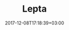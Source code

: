 ---
layout: single-ru
title: "Lepta"
date: 2017-12-08T17:18:39+03:00
tag: "type4"
info:
    one: "Разработка автоматизированной системы для осуществления волонтерской деятельности на базе платформы Masterchain."
    two: ""
    img: "/images/content/lepta-min.png"
about:
    title: "О проекте"
    text: "Перед проектом Lepta стояла задача создать автоматизированную систему (АС) для осуществления волонтерской деятельности на базе платформы Masterchain с использованием токенов, для последующей мультипликации волонтерской активности благодаря увеличению ее прозрачности. 
"
    year: ""
    client: ""
    industry: ""
goal:
    title: "Задачи QBT"
    text: "<ul><li>Разработка концепции ЖЦ-токенов и архитектуры системы.</li>
<li>Создание и внедрение АС на базе платформы Masterchain.</li>
<li>Разработка интерфейсных компонентов системы: веб-приложений администратора и агента, а также мобильных приложений волонтера для Android и iOS.</li>
<li>Разработка и согласование документации.</li>
<li>Обучение персонала заказчика архитектуре и внутренней логике АС для последующего сопровождения АС на стороне заказчика.</li>
</ul>
"
    blocks: []
prospects:
    title: "Результаты"
    text: "Все поставленные задачи были выполнены в срок. Разработанная АС обеспечивает эмиссию, хождение и сжигание токенов MVP-токенов «Лептон», частичную автоматизацию процесса заключения и реализации сделок участников сети за счет использования смарт-контрактов, а также функционирование краудфандинговой площадки. Приложения доступны для скачивания в App Store и PlayMarket. Код и конфигурация среды разработки были выложены на GitHub."
---